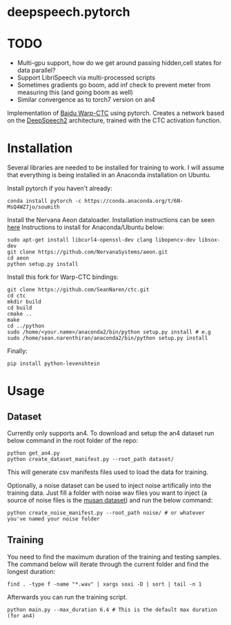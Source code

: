 # deepspeech.pytorch

# TODO
* Multi-gpu support, how do we get around passing hidden,cell states for data parallel?
* Support LibriSpeech via multi-processed scripts
* Sometimes gradients go boom, add inf check to prevent meter from measuring this (and going boom as well)
* Similar convergence as to torch7 version on an4

Implementation of [Baidu Warp-CTC](https://github.com/baidu-research/warp-ctc) using pytorch.
Creates a network based on the [DeepSpeech2](http://arxiv.org/pdf/1512.02595v1.pdf) architecture, trained with the CTC activation function.

# Installation

Several libraries are needed to be installed for training to work. I will assume that everything is being installed in
an Anaconda installation on Ubuntu.


Install pytorch if you haven't already:
```
conda install pytorch -c https://conda.anaconda.org/t/6N-MsQ4WZ7jo/soumith
```

Install the Nervana Aeon dataloader. Installation instructions can be seen [here](https://aeon.nervanasys.com/index.html/getting_started.html) Instructions to install for Anaconda/Ubuntu below:

```
sudo apt-get install libcurl4-openssl-dev clang libopencv-dev libsox-dev
git clone https://github.com/NervanaSystems/aeon.git
cd aeon
python setup.py install
```

Install this fork for Warp-CTC bindings:
```
git clone https://github.com/SeanNaren/ctc.git
cd ctc
mkdir build
cd build
cmake ..
make
cd ../python
sudo /home/<your.name>/anaconda2/bin/python setup.py install # e.g sudo /home/sean.narenthiran/anaconda2/bin/python setup.py install
```

Finally:

```
pip install python-levenshtein
```

# Usage

## Dataset

Currently only supports an4. To download and setup the an4 dataset run below command in the root folder of the repo:

```
python get_an4.py
python create_dataset_manifest.py --root_path dataset/
```

This will generate csv manifests files used to load the data for training.

Optionally, a noise dataset can be used to inject noise artifically into the training data. Just fill a folder with noise wav files you want to inject (a source of noise files is the [musan dataset](http://www.openslr.org/17/)) and run the below command:
```
python create_noise_manifest.py --root_path noise/ # or whatever you've named your noise folder
```

## Training

You need to find the maximum duration of the training and testing samples. The command below will iterate through the current
folder and find the longest duration:

```
find . -type f -name "*.wav" | xargs soxi -D | sort | tail -n 1
```

Afterwards you can run the training script.

```
python main.py --max_duration 6.4 # This is the default max duration (for an4)
```

